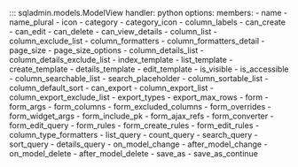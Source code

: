 ::: sqladmin.models.ModelView
    handler: python
    options:
      members:
        - name
        - name_plural
        - icon
        - category
        - category_icon
        - column_labels
        - can_create
        - can_edit
        - can_delete
        - can_view_details
        - column_list
        - column_exclude_list
        - column_formatters
        - column_formatters_detail
        - page_size
        - page_size_options
        - column_details_list
        - column_details_exclude_list
        - index_template
        - list_template
        - create_template
        - details_template
        - edit_template
        - is_visible
        - is_accessible
        - column_searchable_list
        - search_placeholder
        - column_sortable_list
        - column_default_sort
        - can_export
        - column_export_list
        - column_export_exclude_list
        - export_types
        - export_max_rows
        - form
        - form_args
        - form_columns
        - form_excluded_columns
        - form_overrides
        - form_widget_args
        - form_include_pk
        - form_ajax_refs
        - form_converter
        - form_edit_query
        - form_rules
        - form_create_rules
        - form_edit_rules
        - column_type_formatters
        - list_query
        - count_query
        - search_query
        - sort_query
        - details_query
        - on_model_change
        - after_model_change
        - on_model_delete
        - after_model_delete
        - save_as
        - save_as_continue

